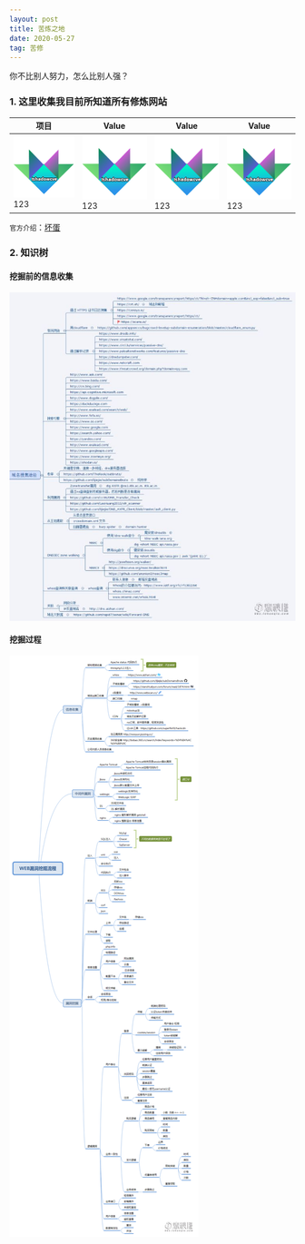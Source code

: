 ```yaml
---
layout: post
title: 苦炼之地
date: 2020-05-27
tag: 苦修
---
```


你不比别人努力，怎么比别人强？
### 1. 这里收集我目前所知道所有修炼网站

项目     | Value | Value| Value
-------- | ----- | -----| -----
![Alt](/images/favicon.png#pic_center)123| ![Alt](/images/favicon.png#pic_center)123| ![Alt](/images/favicon.png#pic_center)123| ![Alt](/images/favicon.png#pic_center)123

`官方介绍`：[坏蛋](https://www.zhihu.com/people/yin-chang-ni/answers)
### 2. 知识树
#### 挖掘前的信息收集

![](/images/H/挖掘前的信息收集.jpg)

#### 挖掘过程

![](/images/H/漏洞挖掘.png)
